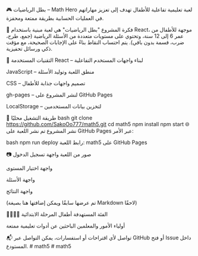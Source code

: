 🎮 بطل الرياضيات – Math Hero
لعبة تعليمية تفاعلية للأطفال تهدف إلى تعزيز مهاراتهم في العمليات الحسابية بطريقة ممتعة ومحفزة.

📌 فكرة المشروع
"بطل الرياضيات" هي لعبة مبنية باستخدام React، موجهة للأطفال من عمر 6 إلى 12 سنة، وتحتوي على مستويات متعددة من الأسئلة الرياضية (جمع، طرح، ضرب، قسمة بدون باقي). يتم احتساب النقاط بناءً على الإجابات الصحيحة، مع مؤقت ذكي ورسائل تحفيزية.

🧰 التقنيات المستخدمة
React – لبناء واجهات المستخدم التفاعلية

JavaScript – منطق اللعبة وتوليد الأسئلة

CSS – تصميم واجهات جذابة للأطفال

gh-pages – لنشر المشروع على GitHub Pages

LocalStorage – لتخزين بيانات المستخدمين

🚀 طريقة التشغيل محليًا
bash
git clone https://github.com/SakoOo777/math5.git
cd math5
npm install
npm start
🌐 نشر المشروع
تم نشر اللعبة على GitHub Pages عبر الأمر:

bash
npm run deploy
رابط اللعبة: math5 على GitHub Pages

📷 صور من اللعبة
واجهة تسجيل الدخول

واجهة اختيار المستوى

واجهة الأسئلة

واجهة النتائج

(تم عرضها سابقًا ويمكن إضافتها هنا بصيغة Markdown لاحقًا)

👧🏻👦🏻 الفئة المستهدفة
أطفال المرحلة الابتدائية

أولياء الأمور والمعلمين الباحثين عن أدوات تعليمية ممتعة

📬 تواصل
لأي اقتراحات أو استفسارات، يمكن التواصل عبر GitHub أو فتح Issue داخل المستودع.
#   m a t h 5  
 #   m a t h 5  
 